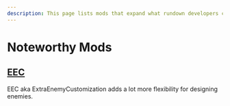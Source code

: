 ```yaml
---
description: This page lists mods that expand what rundown developers can do in a similar fashion to editing datablocks
---
```


# Noteworthy Mods

## [EEC](https://gtfo.thunderstore.io/package/EEC/EEC_I/)

EEC aka ExtraEnemyCustomization adds a lot more flexibility for designing enemies.
